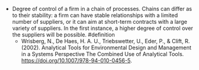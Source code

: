 - Degree of control of a firm in a chain of processes. Chains can differ as to their stability: a firm can have stable relationships with a limited number of suppliers, or it can aim at short-term contracts with a large variety of suppliers. In the first instance, a higher degree of control over the suppliers will be possible. #definition
	- Wrisberg, N., De Haes, H. A. U., Triebswetter, U., Eder, P., & Clift, R. (2002). Analytical Tools for Environmental Design and Management in a Systems Perspective The Combined Use of Analytical Tools. https://doi.org/10.1007/978-94-010-0456-5.